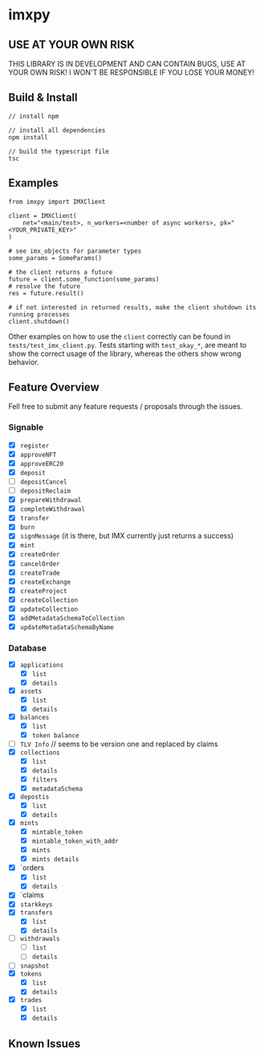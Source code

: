 # imxpy

## USE AT YOUR OWN RISK

THIS LIBRARY IS IN DEVELOPMENT AND CAN CONTAIN BUGS, USE AT YOUR OWN RISK! I WON'T BE RESPONSIBLE IF YOU LOSE YOUR MONEY!

## Build & Install

    // install npm

    // install all dependencies
    npm install

    // build the typescript file
    tsc

## Examples

    from imxpy import IMXClient

    client = IMXClient(
        net="<main/test>, n_workers=<number of async workers>, pk="<YOUR_PRIVATE_KEY>"
    )

    # see imx_objects for parameter types
    some_params = SomeParams()

    # the client returns a future
    future = client.some_function(some_params)
    # resolve the future
    res = future.result()

    # if not interested in returned results, make the client shutdown its running processes
    client.shutdown()

Other examples on how to use the `client` correctly can be found in `tests/test_imx_client.py`. Tests starting with `test_okay_*`, are meant to show the correct usage of the library, whereas the others show wrong behavior.

## Feature Overview

Fell free to submit any feature requests / proposals through the issues.

### Signable

- [x] `register`
- [x] `approveNFT`
- [x] `approveERC20`
- [x] `deposit`
- [ ] `depositCancel`
- [ ] `depositReclaim`
- [x] `prepareWithdrawal`
- [x] `completeWithdrawal`
- [x] `transfer`
- [x] `burn`
- [x] `signMessage` (it is there, but IMX currently just returns a success)
- [x] `mint`
- [x] `createOrder`
- [x] `cancelOrder`
- [x] `createTrade`
- [x] `createExchange`
- [x] `createProject`
- [x] `createCollection`
- [x] `updateCollection`
- [x] `addMetadataSchemaToCollection`
- [x] `updateMetadataSchemaByName`

### Database

- [x] `applications`
  - [x] `list`
  - [x] `details`
- [x] `assets`
  - [x] `list`
  - [x] `details`
- [x] `balances`
  - [x] `list`
  - [x] `token balance`
- [ ] `TLV Info` // seems to be version one and replaced by claims
- [x] `collections`
  - [x] `list`
  - [x] `details`
  - [x] `filters`
  - [x] `metadataSchema`
- [x] `depostis`
  - [x] `list`
  - [x] `details`
- [x] `mints`
  - [x] `mintable_token`
  - [x] `mintable_token_with_addr`
  - [x] `mints`
  - [x] `mints details`
- [x] `orders
  - [x] `list`
  - [x] `details`
- [x] `claims
- [x] `starkkeys`
- [x] `transfers`
  - [x] `list`
  - [x] `details`
- [ ] `withdrawals`
  - [ ] `list`
  - [ ] `details`
- [ ] `snapshot`
- [x] `tokens`
  - [x] `list`
  - [x] `details`
- [x] `trades`
  - [x] `list`
  - [x] `details`

## Known Issues
